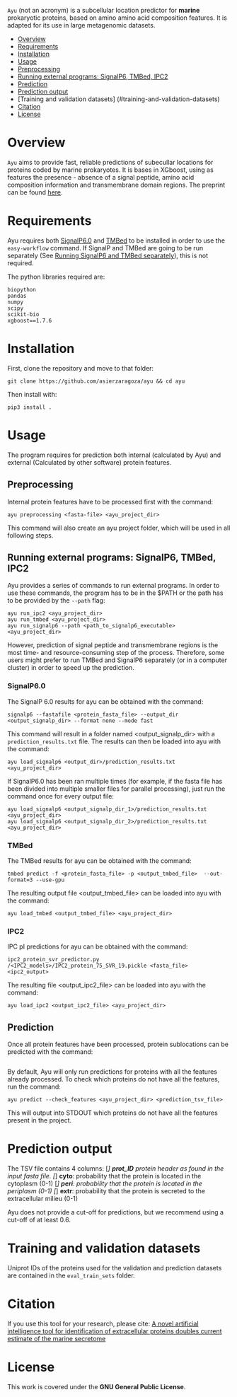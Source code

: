 
`Ayu` (not an acronym) is a subcellular location predictor for **marine** prokaryotic proteins, based on amino amino acid composition features. It is adapted for its use in large metagenomic datasets.


- [Overview](#overview)
- [Requirements](#requirements)
- [Installation](#documentation)
- [Usage](#usage)
- [Preprocessing](#preprocessing)
- [Running external programs: SignalP6, TMBed, IPC2](#running-external-programs-signalp6-tmbed-ipc2)
- [Prediction](#prediction)
- [Prediction output](#prediction-output)
- [Training and validation datasets] (#training-and-validation-datasets)
- [Citation](#citation)
- [License](#license)


# Overview
``Ayu`` aims to provide fast, reliable predictions of subecullar locations for proteins coded by marine prokaryotes. It is bases in XGboost, using as features the presence - absence of a signal peptide, amino acid composition information and transmembrane domain regions. The preprint can be found [here](https://www.researchsquare.com/article/rs-3585715/v1).

# Requirements
Ayu requires both [SignalP6.0](https://github.com/fteufel/signalp-6.0) and [TMBed](https://github.com/BernhoferM/TMbed) to be installed in order to use the `easy-workflow` command. If SignalP and TMBed are going to be run separately (See [Running SignalP6 and TMBed separately](#running-signalp6-and-tmbed-separately)), this is not required.

The python libraries required are:
```
biopython
pandas
numpy
scipy
scikit-bio
xgboost==1.7.6
```


# Installation

First, clone the repository and move to that folder:
```
git clone https://github.com/asierzaragoza/ayu && cd ayu
```

Then install with:
```
pip3 install .
```

# Usage
The program requires for prediction both internal (calculated by Ayu) and external (Calculated by other software) protein features.

## Preprocessing

Internal protein features have to be processed first with the command:
```
ayu preprocessing <fasta-file> <ayu_project_dir>
```
This command will also create an ayu project folder, which will be used in all following steps.


## Running external programs: SignalP6, TMBed, IPC2

Ayu provides a series of commands to run external programs. In order to use these commands, the program has to be in the $PATH or the path has to be provided by the ``--path`` flag:

```
ayu run_ipc2 <ayu_project_dir>
ayu run_tmbed <ayu_project_dir>
ayu run_signalp6 --path <path_to_signalp6_executable> <ayu_project_dir>
```
However, prediction of signal peptide and transmembrane regions is the most time- and resource-consuming step of the process. Therefore, some users might prefer to run TMBed and SignalP6 separately (or in a computer cluster) in order to speed up the prediction.

### SignalP6.0
The SignalP 6.0 results for ayu can be obtained with the command:
```
signalp6 --fastafile <protein_fasta_file> --output_dir <output_signalp_dir> --format none --mode fast
```
This command will result in a folder named <output_signalp_dir> with a `prediction_results.txt` file. The results can then be loaded into ayu with the command:
```
ayu load_signalp6 <output_dir>/prediction_results.txt <ayu_project_dir>
```
If SignalP6.0 has been ran multiple times (for example, if the fasta file has been divided into multiple smaller files for parallel processing), just run the command once for every output file:
```
ayu load_signalp6 <output_signalp_dir_1>/prediction_results.txt <ayu_project_dir>
ayu load_signalp6 <output_signalp_dir_2>/prediction_results.txt <ayu_project_dir>
```
### TMBed
The TMBed results for ayu can be obtained with the command:
```
tmbed predict -f <protein_fasta_file> -p <output_tmbed_file>  --out-format=3 --use-gpu
```
The resulting output file <output_tmbed_file> can be loaded into ayu with the command:
```
ayu load_tmbed <output_tmbed_file> <ayu_project_dir>
```
### IPC2
IPC pI predictions for ayu can be obtained with the command:
```
ipc2_protein_svr_predictor.py /<IPC2_models>/IPC2_protein_75_SVR_19.pickle <fasta_file> <ipc2_output>
```
The resulting file <output_ipc2_file> can be loaded into ayu with the command:
```
ayu load_ipc2 <output_ipc2_file> <ayu_project_dir>
```

## Prediction
Once all protein features have been processed, protein sublocations can be predicted with the command:
```
```
By default, Ayu will only run predictions for proteins with all the features already processed. To check which proteins do not have all the features, run the command: 
```
ayu predict --check_features <ayu_project_dir> <prediction_tsv_file>
```

This will output into STDOUT which proteins do not have all the features present in the project.

# Prediction output
The TSV file contains 4 columns:
[*] **prot_ID** protein header as found in the input fasta file.
[*] **cyto**: probability that the protein is located in the cytoplasm (0-1)
[*] **peri**: probability that the protein is located in the periplasm (0-1)
[*] **extr**: probability that the protein is secreted to the extracellular milieu (0-1)

Ayu does not provide a cut-off for predictions, but we recommend using a cut-off of at least 0.6.


# Training and validation datasets
Uniprot IDs of the proteins used for the validation and prediction datasets are contained in the `eval_train_sets` folder.

# Citation
If you use this tool for your research, please cite:
[A novel artificial intelligence tool for identification of extracellular proteins doubles current estimate of the marine secretome](https://www.researchsquare.com/article/rs-3585715/v1)


# License
This work is covered under the **GNU General Public License**.
